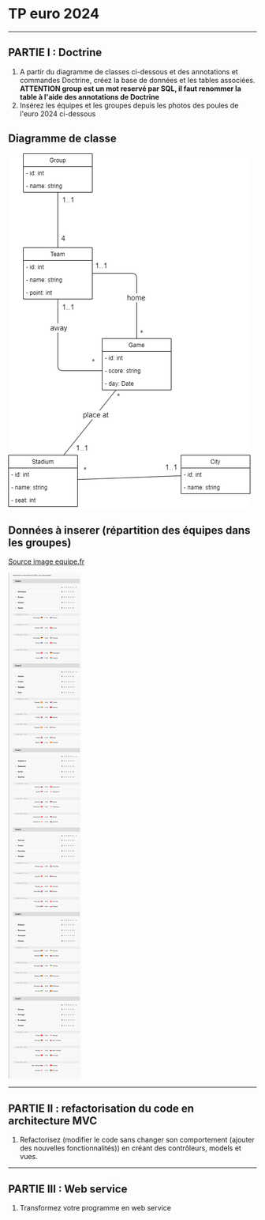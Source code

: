 # TP euro 2024

---

## PARTIE I : Doctrine

1. A partir du diagramme de classes ci-dessous et des annotations et commandes Doctrine, créez la base de données et les tables associées. **ATTENTION group est un mot reservé par SQL, il faut renommer la table à l'aide des annotations de Doctrine**
2. Insérez les équipes et les groupes depuis les photos des poules de l'euro 2024 ci-dessous

## Diagramme de classe

![mld](./img/diag_class_euro.png)

## Données à inserer (répartition des équipes dans les groupes)

[Source image equipe.fr](https://www.lequipe.fr/Football/euro/page-calendrier-resultats)

![equipe](./img/equipe.png)

---

## PARTIE II : refactorisation du code en architecture MVC

1. Refactorisez (modifier le code sans changer son comportement (ajouter des nouvelles fonctionnalités)) en créant des contrôleurs, models et vues.

---

## PARTIE III : Web service

1. Transformez votre programme en web service



